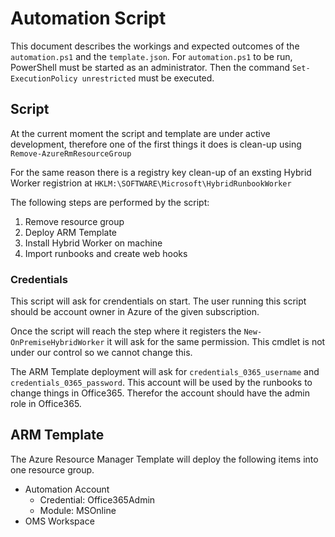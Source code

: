 # Automation Script

This document describes the workings and expected outcomes of the `automation.ps1` and the `template.json`. For `automation.ps1` to be run, PowerShell must be started as an administrator. 
Then the command `Set-ExecutionPolicy unrestricted` must be executed. 

## Script
At the current moment the script and template are under active development, therefore one of the first things it does is clean-up using `Remove-AzureRmResourceGroup`

For the same reason there is a registry key clean-up of an exsting Hybrid Worker registrion at `HKLM:\SOFTWARE\Microsoft\HybridRunbookWorker`

The following steps are performed by the script:

1. Remove resource group
2. Deploy ARM Template
3. Install Hybrid Worker on machine
4. Import runbooks and create web hooks

### Credentials 
This script will ask for crendentials on start. The user running this script should be account owner in Azure of the given subscription. 

Once the script will reach the step where it registers the `New-OnPremiseHybridWorker` it will ask for the same permission. This cmdlet is not under our control so we cannot change this.

The ARM Template deployment will ask for `credentials_0365_username` and `credentials_0365_password`. This account will be used by the runbooks to change things in Office365. Therefor the account should have the admin role in Office365.

## ARM Template
The Azure Resource Manager Template will deploy the following items into one resource group.
- Automation Account
    - Credential: Office365Admin
    - Module: MSOnline
- OMS Workspace

